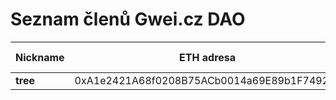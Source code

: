 # Seznam členů Gwei.cz DAO

Nickname        | ETH adresa                                  | Členem od
---             | ---                                         | ---
**tree**        | 0xA1e2421A68f0208B75ACb0014a69E89b1F7492ea  | -
